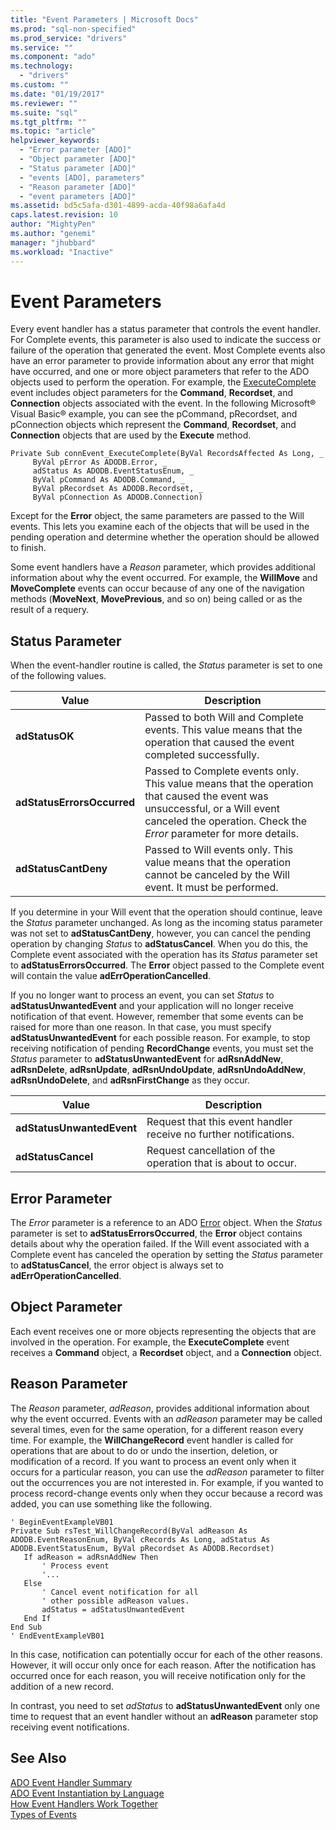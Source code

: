 ```yaml
---
title: "Event Parameters | Microsoft Docs"
ms.prod: "sql-non-specified"
ms.prod_service: "drivers"
ms.service: ""
ms.component: "ado"
ms.technology:
  - "drivers"
ms.custom: ""
ms.date: "01/19/2017"
ms.reviewer: ""
ms.suite: "sql"
ms.tgt_pltfrm: ""
ms.topic: "article"
helpviewer_keywords: 
  - "Error parameter [ADO]"
  - "Object parameter [ADO]"
  - "Status parameter [ADO]"
  - "events [ADO], parameters"
  - "Reason parameter [ADO]"
  - "event parameters [ADO]"
ms.assetid: bd5c5afa-d301-4899-acda-40f98a6afa4d
caps.latest.revision: 10
author: "MightyPen"
ms.author: "genemi"
manager: "jhubbard"
ms.workload: "Inactive"
---
```

# Event Parameters
Every event handler has a status parameter that controls the event handler. For Complete events, this parameter is also used to indicate the success or failure of the operation that generated the event. Most Complete events also have an error parameter to provide information about any error that might have occurred, and one or more object parameters that refer to the ADO objects used to perform the operation. For example, the [ExecuteComplete](../../../ado/reference/ado-api/executecomplete-event-ado.md) event includes object parameters for the **Command**, **Recordset**, and **Connection** objects associated with the event. In the following Microsoft® Visual Basic® example, you can see the pCommand, pRecordset, and pConnection objects which represent the **Command**, **Recordset**, and **Connection** objects that are used by the **Execute** method.  
  
```  
Private Sub connEvent_ExecuteComplete(ByVal RecordsAffected As Long, _  
     ByVal pError As ADODB.Error, _  
     adStatus As ADODB.EventStatusEnum, _  
     ByVal pCommand As ADODB.Command, _  
     ByVal pRecordset As ADODB.Recordset, _  
     ByVal pConnection As ADODB.Connection)  
```  
  
 Except for the **Error** object, the same parameters are passed to the Will events. This lets you examine each of the objects that will be used in the pending operation and determine whether the operation should be allowed to finish.  
  
 Some event handlers have a *Reason* parameter, which provides additional information about why the event occurred. For example, the **WillMove** and **MoveComplete** events can occur because of any one of the navigation methods (**MoveNext**, **MovePrevious**, and so on) being called or as the result of a requery.  
  
## Status Parameter  
 When the event-handler routine is called, the *Status* parameter is set to one of the following values.  
  
|Value|Description|  
|-----------|-----------------|  
|**adStatusOK**|Passed to both Will and Complete events. This value means that the operation that caused the event completed successfully.|  
|**adStatusErrorsOccurred**|Passed to Complete events only. This value means that the operation that caused the event was unsuccessful, or a Will event canceled the operation. Check the *Error* parameter for more details.|  
|**adStatusCantDeny**|Passed to Will events only. This value means that the operation cannot be canceled by the Will event. It must be performed.|  
  
 If you determine in your Will event that the operation should continue, leave the *Status* parameter unchanged. As long as the incoming status parameter was not set to **adStatusCantDeny**, however, you can cancel the pending operation by changing *Status* to **adStatusCancel**. When you do this, the Complete event associated with the operation has its *Status* parameter set to **adStatusErrorsOccurred**. The **Error** object passed to the Complete event will contain the value **adErrOperationCancelled**.  
  
 If you no longer want to process an event, you can set *Status* to **adStatusUnwantedEvent** and your application will no longer receive notification of that event. However, remember that some events can be raised for more than one reason. In that case, you must specify **adStatusUnwantedEvent** for each possible reason. For example, to stop receiving notification of pending **RecordChange** events, you must set the *Status* parameter to **adStatusUnwantedEvent** for **adRsnAddNew**, **adRsnDelete**, **adRsnUpdate**, **adRsnUndoUpdate**, **adRsnUndoAddNew**, **adRsnUndoDelete**, and **adRsnFirstChange** as they occur.  
  
|Value|Description|  
|-----------|-----------------|  
|**adStatusUnwantedEvent**|Request that this event handler receive no further notifications.|  
|**adStatusCancel**|Request cancellation of the operation that is about to occur.|  
  
## Error Parameter  
 The *Error* parameter is a reference to an ADO [Error](../../../ado/reference/ado-api/error-object.md) object. When the *Status* parameter is set to **adStatusErrorsOccurred**, the **Error** object contains details about why the operation failed. If the Will event associated with a Complete event has canceled the operation by setting the *Status* parameter to **adStatusCancel**, the error object is always set to **adErrOperationCancelled**.  
  
## Object Parameter  
 Each event receives one or more objects representing the objects that are involved in the operation. For example, the **ExecuteComplete** event receives a **Command** object, a **Recordset** object, and a **Connection** object.  
  
## Reason Parameter  
 The *Reason* parameter, *adReason*, provides additional information about why the event occurred. Events with an *adReason* parameter may be called several times, even for the same operation, for a different reason every time. For example, the **WillChangeRecord** event handler is called for operations that are about to do or undo the insertion, deletion, or modification of a record. If you want to process an event only when it occurs for a particular reason, you can use the *adReason* parameter to filter out the occurrences you are not interested in. For example, if you wanted to process record-change events only when they occur because a record was added, you can use something like the following.  
  
```  
' BeginEventExampleVB01  
Private Sub rsTest_WillChangeRecord(ByVal adReason As ADODB.EventReasonEnum, ByVal cRecords As Long, adStatus As ADODB.EventStatusEnum, ByVal pRecordset As ADODB.Recordset)  
   If adReason = adRsnAddNew Then  
       ' Process event  
       '...  
   Else  
       ' Cancel event notification for all  
       ' other possible adReason values.  
       adStatus = adStatusUnwantedEvent  
   End If  
End Sub  
' EndEventExampleVB01  
```  
  
 In this case, notification can potentially occur for each of the other reasons. However, it will occur only once for each reason. After the notification has occurred once for each reason, you will receive notification only for the addition of a new record.  
  
 In contrast, you need to set *adStatus* to **adStatusUnwantedEvent** only one time to request that an event handler without an **adReason** parameter stop receiving event notifications.  
  
## See Also  
 [ADO Event Handler Summary](../../../ado/guide/data/ado-event-handler-summary.md)   
 [ADO Event Instantiation by Language](../../../ado/guide/data/ado-event-instantiation-by-language.md)   
 [How Event Handlers Work Together](../../../ado/guide/data/how-event-handlers-work-together.md)   
 [Types of Events](../../../ado/guide/data/types-of-events.md)
